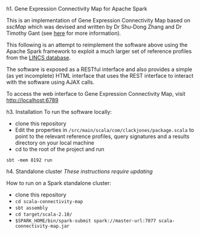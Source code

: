 h1. Gene Expression Connectivity Map for Apache Spark

This is an implementation of Gene Expression Connectivity Map based on _sscMap_
which was devised and written by Dr Shu-Dong Zhang and Dr Timothy Gant
(see [here](http://bmcbioinformatics.biomedcentral.com/articles/10.1186/1471-2105-10-236) for
more information).

This following is an attempt to reimplement the software above using the Apache Spark
framework to exploit a much larger set of reference profiles from the
[LINCS database](lincs.hms.harvard.edu).

The software is exposed as a RESTful interface and also provides a simple (as yet incomplete) HTML
interface that uses the REST interface to interact with the software using AJAX calls.

To access the web interface to Gene Expression Connectivity Map, visit <http://localhost:6789>

h3. Installation
To run the software locally:

* clone this repository
* Edit the properties in `/src/main/scala/com/clackjones/package.scala` to point to
  the relevant reference profiles, query signatures and a results directory on your local machine
* cd to the root of the project and run
```
sbt -mem 8192 run
```

h4. Standalone cluster
_These instructions require updating_

How to run on a Spark standalone cluster:

* clone this repository
* `cd scala-connectivity-map`
* `sbt assembly`
* `cd target/scala-2.10/`
* `$SPARK_HOME/bin/spark-submit spark://master-url:7077 scala-connectivity-map.jar`